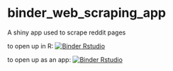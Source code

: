# binder_web_scraping_app
A shiny app used to scrape reddit pages

to open up in R: 
[![Binder](https://mybinder.org/badge_logo.svg) Rstudio](https://mybinder.org/v2/gh/Desislava-Arabadzhiyska/binder_web_scraping_app/main?urlpath=rstudio)  

to open up as an app: 
[![Binder](https://mybinder.org/badge_logo.svg) Rstudio](https://mybinder.org/v2/gh/Desislava-Arabadzhiyska/binder_web_scraping_app/main?urlpath=shiny/ShinyApp/)  
